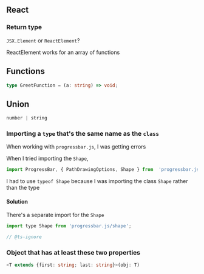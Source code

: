 ## React

### Return type
`JSX.Element` or `ReactElement`?

ReactElement works for an array of functions


## Functions

```typescript
type GreetFunction = (a: string) => void;
```


## Union

```typescript
number | string
```

### Importing a `type` that's the same name as the `class`
When working with `progressbar.js`, I was getting errors

When I tried importing the `Shape`, 

```jsx
import ProgressBar, { PathDrawingOptions, Shape } from  'progressbar.js';
```

I had to use `typeof Shape` because I was importing the class `Shape` rather than the type


#### Solution

There's a separate import for the `Shape`

```jsx
import type Shape from 'progressbar.js/shape';
```



```typescript
// @ts-ignore
```

### Object that has at least these two properties



```typescript
<T extends {first: string; last: string}>(obj: T) 
```